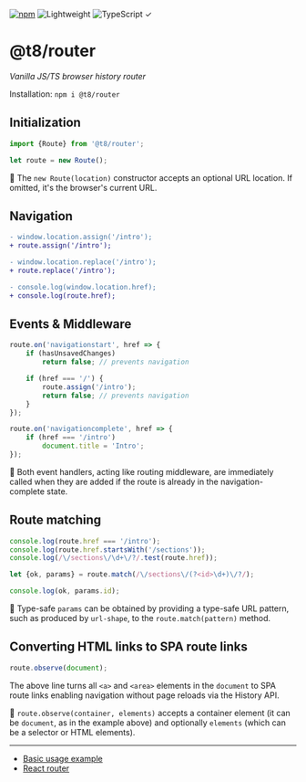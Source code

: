 [![npm](https://flat.badgen.net/npm/v/@t8/router?labelColor=345&color=46e)](https://www.npmjs.com/package/@t8/router) ![Lightweight](https://flat.badgen.net/bundlephobia/minzip/@t8/router/?label=minzip&labelColor=345&color=46e&r=0) ![TypeScript ✓](https://flat.badgen.net/badge/TypeScript/✓?labelColor=345&color=345)

# @t8/router

*Vanilla JS/TS browser history router*

Installation: `npm i @t8/router`

## Initialization

```js
import {Route} from '@t8/router';

let route = new Route();
```

🔹 The `new Route(location)` constructor accepts an optional URL location. If omitted, it's the browser's current URL.

## Navigation

```diff
- window.location.assign('/intro');
+ route.assign('/intro');

- window.location.replace('/intro');
+ route.replace('/intro');

- console.log(window.location.href);
+ console.log(route.href);
```

## Events & Middleware

```js
route.on('navigationstart', href => {
    if (hasUnsavedChanges)
        return false; // prevents navigation

    if (href === '/') {
        route.assign('/intro');
        return false; // prevents navigation
    }
});
```

```js
route.on('navigationcomplete', href => {
    if (href === '/intro')
        document.title = 'Intro';
});
```

🔹 Both event handlers, acting like routing middleware, are immediately called when they are added if the route is already in the navigation-complete state.

## Route matching

```js
console.log(route.href === '/intro');
console.log(route.href.startsWith('/sections'));
console.log(/\/sections\/\d+\/?/.test(route.href));
```

```js
let {ok, params} = route.match(/\/sections\/(?<id>\d+)\/?/);

console.log(ok, params.id);
```

🔹 Type-safe `params` can be obtained by providing a type-safe URL pattern, such as produced by `url-shape`, to the `route.match(pattern)` method.

## Converting HTML links to SPA route links

```js
route.observe(document);
```

The above line turns all `<a>` and `<area>` elements in the `document` to SPA route links enabling navigation without page reloads via the History API.

🔹 `route.observe(container, elements)` accepts a container element (it can be `document`, as in the example above) and optionally `elements` (which can be a selector or HTML elements).

---

- [Basic usage example](https://codesandbox.io/p/sandbox/n7y5rx?file=%2Fsrc%2Findex.ts)
- [React router](https://github.com/t8js/react-router)
